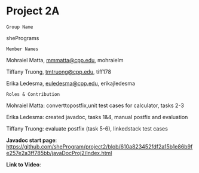 # Project 2A
    Group Name
shePrograms

    Member Names
Mohraiel Matta, mmmatta@cpp.edu, mohraielm

Tiffany Truong, tmtruong@cpp.edu, tiff178

Erika Ledesma, euledesma@cpp.edu, erikajledesma

    Roles & Contribution

Mohraiel Matta: converttopostfix,unit test cases for calculator, tasks 2-3

Erika Ledesma: created javadoc, tasks 1&4, manual postfix and evaluation

Tiffany Truong: evaluate postfix (task 5-6), linkedstack test cases

**Javadoc start page**: https://github.com/sheProgram/project2/blob/610a823452fdf2a15b1e86b9fe257e2a3ff785bb/javaDocProj2/index.html


**Link to Video**: 
